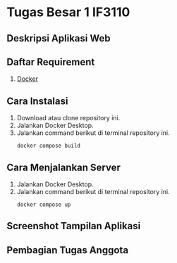 # Tugas Besar 1 IF3110 

## Deskripsi Aplikasi Web

## Daftar Requirement
1. [Docker](https://www.docker.com/get-started)

## Cara Instalasi
1. Download atau clone repository ini.
2. Jalankan Docker Desktop.
3. Jalankan command berikut di terminal repository ini.
    ```
    docker compose build
    ```

## Cara Menjalankan Server
1. Jalankan Docker Desktop.
2. Jalankan command berikut di terminal repository ini.
    ```
    docker compose up
    ```

## Screenshot Tampilan Aplikasi

## Pembagian Tugas Anggota